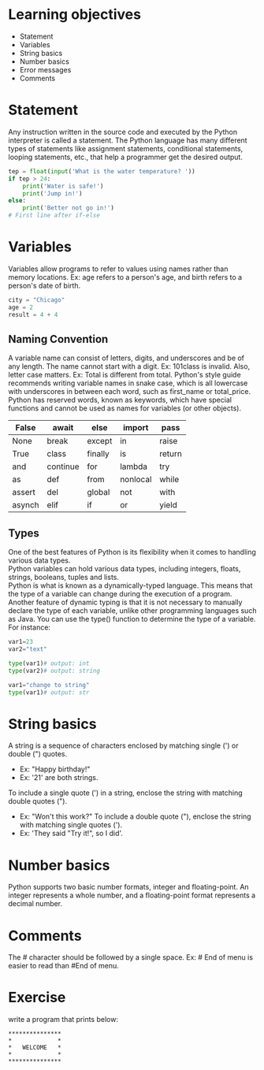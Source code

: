 # Learning objectives
* Statement
* Variables
* String basics
* Number basics
* Error messages
* Comments

# Statement
Any instruction written in the source code and executed by the Python interpreter is called a statement.
The Python language has many different types of statements like assignment statements, conditional statements,
looping statements, etc., that help a programmer get the desired output.

```python
tep = float(input('What is the water temperature? '))
if tep > 24:
	print('Water is safe!')
	print('Jump in!')
else:
	print('Better not go in!')
# First line after if-else 
```

# Variables
Variables allow programs to refer to values using names rather than memory locations. 
Ex: age refers to a person's age, and birth refers to a person's date of birth.
```python
city = "Chicago"
age = 2
result = 4 + 4
```

## Naming Convention
A variable name can consist of letters, digits, and underscores and be of any length. The name cannot start with a digit. 
Ex: 101class is invalid. Also, letter case matters. Ex: Total is different from total. 
Python's style guide recommends writing variable names in snake case, which is all lowercase with underscores in 
between each word, such as first_name or total_price.
<br>
Python has reserved words, known as keywords, which have special functions and cannot be used as names for variables 
(or other objects).

| False  | await    | else    | import   | pass   |
|--------|----------|---------|----------|--------|
| None   | break    | except  | in       | raise  |
| True   | class    | finally | is       | return |
| and    | continue | for     | lambda   | try    |
| as     | def      | from    | nonlocal | while  |
| assert | del      | global  | not      | with   |
| asynch | elif     | if      | or       | yield  |

## Types
One of the best features of Python is its flexibility when it comes to handling various data types.
<br>
Python variables can hold various data types, including integers, floats, strings, booleans, tuples and lists.
<br>
Python is what is known as a dynamically-typed language. This means that the type of a variable can change during the 
execution of a program. Another feature of dynamic typing is that it is not necessary to manually declare the type of 
each variable, unlike other programming languages such as Java. You can use the type() function to determine the type of a variable. For instance:
```python
var1=23
var2="text"

type(var1)# output: int
type(var2)# output: string

var1="change to string"
type(var1)# output: str
```

# String basics
A string is a sequence of characters enclosed by matching single (') or double (") quotes. 
* Ex: "Happy birthday!"
* Ex: '21' are both strings.

To include a single quote (') in a string, enclose the string with matching double quotes ("). 
* Ex: "Won't this work?" To include a double quote ("), enclose the string with matching single quotes ('). 
* Ex: 'They said "Try it!", so I did'.

# Number basics
Python supports two basic number formats, integer and floating-point. An integer represents a whole number, 
and a floating-point format represents a decimal number.

# Comments
The # character should be followed by a single space. Ex: # End of menu is easier to read than #End of menu.

# Exercise
write a program that prints below:
```text
***************
*             *
*   WELCOME   *
*             *
***************
```